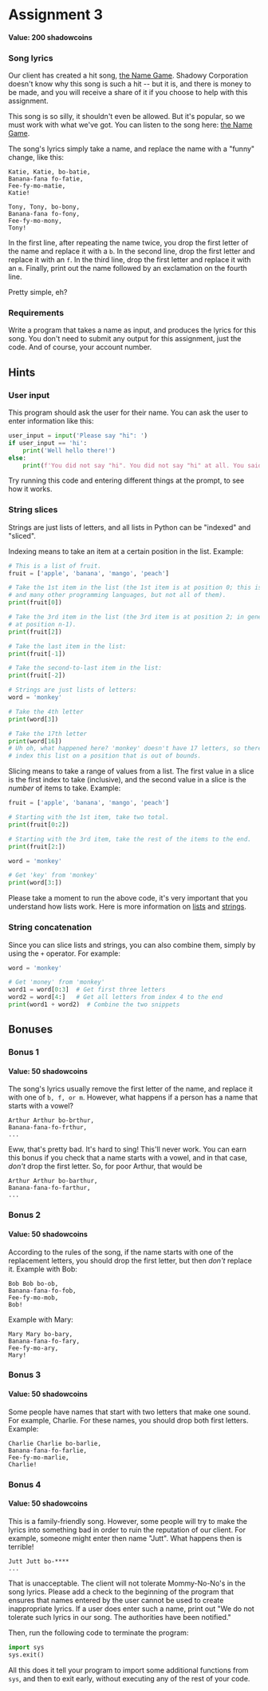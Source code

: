 # Assignment 3

#### Value: 200 shadowcoins

### Song lyrics

Our client has created a hit song, [the Name Game](https://en.wikipedia.org/wiki/The_Name_Game).
Shadowy Corporation doesn't know why this song is such a hit -- but it is, and there is money to be
made, and you will receive a share of it if you choose to help with this assignment.

This song is so silly, it shouldn't even be allowed. But it's popular, so we must work with what
we've got. You can listen to the song here: [the Name Game](https://www.youtube.com/watch?v=5MJLi5_dyn0).

The song's lyrics simply take a name, and replace the name with a "funny" change, like this:

```
Katie, Katie, bo-batie,
Banana-fana fo-fatie,
Fee-fy-mo-matie,
Katie!

Tony, Tony, bo-bony,
Banana-fana fo-fony,
Fee-fy-mo-mony,
Tony!
```

In the first line, after repeating the name twice, you drop the first letter of the name and replace
it with a `b`.
In the second line, drop the first letter and replace it with an `f`.
In the third line, drop the first letter and replace it with an `m`.
Finally, print out the name followed by an exclamation on the fourth line.

Pretty simple, eh?

### Requirements

Write a program that takes a name as input, and produces the lyrics for this song. You don't need to
submit any output for this assignment, just the code. And of course, your account number.

## Hints

### User input

This program should ask the user for their name. You can ask the user to enter information like this:

```python
user_input = input('Please say "hi": ')
if user_input == 'hi':
    print('Well hello there!')
else:
    print(f'You did not say "hi". You did not say "hi" at all. You said "{user_input}". You suck.')
```
Try running this code and entering different things at the prompt, to see how it works.

### String slices

Strings are just lists of letters, and all lists in Python can be "indexed" and "sliced".

Indexing means to take an item at a certain position in the list. Example:

```python
# This is a list of fruit.
fruit = ['apple', 'banana', 'mango', 'peach']

# Take the 1st item in the list (the 1st item is at position 0; this is a rule in Python
# and many other programming languages, but not all of them).
print(fruit[0])

# Take the 3rd item in the list (the 3rd item is at position 2; in general, the nth item is always
# at position n-1).
print(fruit[2])

# Take the last item in the list:
print(fruit[-1])

# Take the second-to-last item in the list:
print(fruit[-2])

# Strings are just lists of letters:
word = 'monkey'

# Take the 4th letter
print(word[3])

# Take the 17th letter
print(word[16])
# Uh oh, what happened here? 'monkey' doesn't have 17 letters, so there's a problem if you try to
# index this list on a position that is out of bounds.
```

Slicing means to take a range of values from a list. The first value in a slice is the first index
to take (inclusive), and the second value in a slice is the *number* of items to take. Example:

```python
fruit = ['apple', 'banana', 'mango', 'peach']

# Starting with the 1st item, take two total.
print(fruit[0:2])

# Starting with the 3rd item, take the rest of the items to the end.
print(fruit[2:])

word = 'monkey'

# Get 'key' from 'monkey'
print(word[3:])
```

Please take a moment to run the above code, it's very important that you understand how lists work.
Here is more information on [lists](https://www.tutorialspoint.com/python/python_lists.htm)
and [strings](https://www.tutorialspoint.com/python/python_strings.htm).

### String concatenation

Since you can slice lists and strings, you can also combine them, simply by using the `+` operator.
For example:

```python
word = 'monkey'

# Get 'money' from 'monkey'
word1 = word[0:3]  # Get first three letters
word2 = word[4:]   # Get all letters from index 4 to the end
print(word1 + word2)  # Combine the two snippets
```

## Bonuses

### Bonus 1

#### Value: 50 shadowcoins

The song's lyrics usually remove the first letter of the name, and replace it with one of
`b, f, or m`. However, what happens if a person has a name that starts with a vowel?

```
Arthur Arthur bo-brthur,
Banana-fana-fo-frthur,
...
```

Eww, that's pretty bad. It's hard to sing! This'll never work. You can earn this bonus if you check
that a name starts with a vowel, and in that case, *don't* drop the first letter. So, for poor
Arthur, that would be

```
Arthur Arthur bo-barthur,
Banana-fana-fo-farthur,
...
```

### Bonus 2

#### Value: 50 shadowcoins

According to the rules of the song, if the name starts with one of the replacement letters, you
should drop the first letter, but then *don't* replace it. Example with Bob:

```
Bob Bob bo-ob,
Banana-fana-fo-fob,
Fee-fy-mo-mob,
Bob!
```

Example with Mary:

```
Mary Mary bo-bary,
Banana-fana-fo-fary,
Fee-fy-mo-ary,
Mary!
```

### Bonus 3

#### Value: 50 shadowcoins

Some people have names that start with two letters that make one sound. For example, Charlie. For
these names, you should drop both first letters. Example:

```
Charlie Charlie bo-barlie,
Banana-fana-fo-farlie,
Fee-fy-mo-marlie,
Charlie!
```

### Bonus 4

#### Value: 50 shadowcoins

This is a family-friendly song. However, some people will try to make the lyrics into something
bad in order to ruin the reputation of our client. For example, someone might enter then name
"Jutt". What happens then is terrible!

```
Jutt Jutt bo-****
...
```

That is unacceptable. The client will not tolerate Mommy-No-No's in the song lyrics.
Please add a check to the beginning of the program that ensures that names entered by the user
cannot be used to create inappropriate lyrics. If a user does enter such a name, print out
"We do not tolerate such lyrics in our song. The authorities have been notified."

Then, run the following code to terminate the program:
```python
import sys
sys.exit()
```
All this does it tell your program to import some additional functions from `sys`, and then to
exit early, without executing any of the rest of your code.

